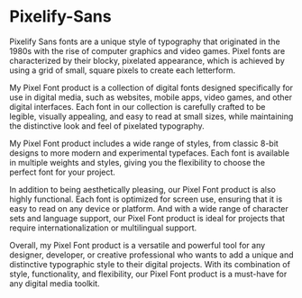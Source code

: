 # Pixelify-Sans
Pixelify Sans fonts are a unique style of typography that originated in the 1980s with the rise of computer graphics and video games. Pixel fonts are characterized by their blocky, pixelated appearance, which is achieved by using a grid of small, square pixels to create each letterform.

My Pixel Font product is a collection of digital fonts designed specifically for use in digital media, such as websites, mobile apps, video games, and other digital interfaces. Each font in our collection is carefully crafted to be legible, visually appealing, and easy to read at small sizes, while maintaining the distinctive look and feel of pixelated typography.

My Pixel Font product includes a wide range of styles, from classic 8-bit designs to more modern and experimental typefaces. Each font is available in multiple weights and styles, giving you the flexibility to choose the perfect font for your project.

In addition to being aesthetically pleasing, our Pixel Font product is also highly functional. Each font is optimized for screen use, ensuring that it is easy to read on any device or platform. And with a wide range of character sets and language support, our Pixel Font product is ideal for projects that require internationalization or multilingual support.

Overall, my Pixel Font product is a versatile and powerful tool for any designer, developer, or creative professional who wants to add a unique and distinctive typographic style to their digital projects. With its combination of style, functionality, and flexibility, our Pixel Font product is a must-have for any digital media toolkit.
